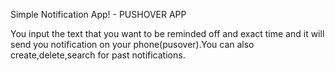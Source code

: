 Simple Notification App! - PUSHOVER APP

You input the text that you want to be reminded off and exact time and it will send you notification on your phone(pusover).You can also create,delete,search for past notifications.


